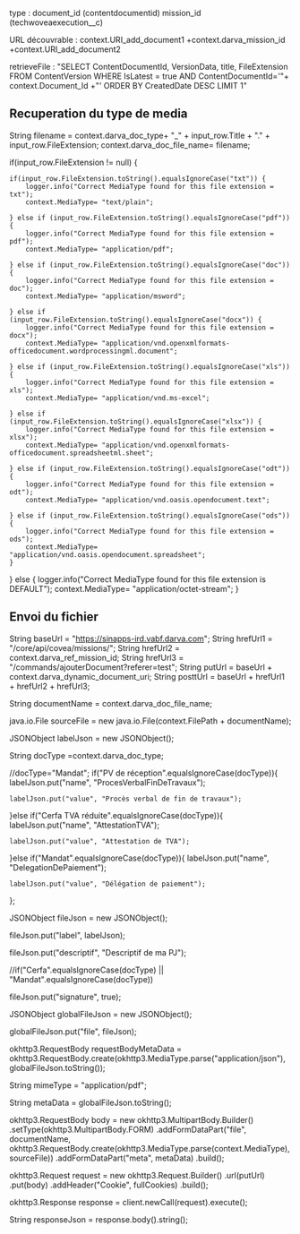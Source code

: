 type :
document_id (contentdocumentid)
mission_id (techwoveaexecution__c)

URL découvrable : context.URI_add_document1 +context.darva_mission_id +context.URI_add_document2


retrieveFile : "SELECT ContentDocumentId, VersionData, title, FileExtension FROM ContentVersion WHERE IsLatest = true AND ContentDocumentId='"+ context.Document_Id +"' ORDER BY CreatedDate DESC LIMIT 1"

Recuperation du type de media
----------------------------

String filename = context.darva_doc_type+ "_" + input_row.Title + "." + input_row.FileExtension;
context.darva_doc_file_name= filename;

if(input_row.FileExtension != null) {

	if(input_row.FileExtension.toString().equalsIgnoreCase("txt")) {
		logger.info("Correct MediaType found for this file extension = txt");
		context.MediaType= "text/plain";
	
	} else if (input_row.FileExtension.toString().equalsIgnoreCase("pdf")) {
		logger.info("Correct MediaType found for this file extension = pdf");
		context.MediaType= "application/pdf";
	
	} else if (input_row.FileExtension.toString().equalsIgnoreCase("doc")) {
		logger.info("Correct MediaType found for this file extension = doc");
		context.MediaType= "application/msword";
		
	} else if (input_row.FileExtension.toString().equalsIgnoreCase("docx")) {
		logger.info("Correct MediaType found for this file extension = docx");
		context.MediaType= "application/vnd.openxmlformats-officedocument.wordprocessingml.document";
	  
	} else if (input_row.FileExtension.toString().equalsIgnoreCase("xls")) {
		logger.info("Correct MediaType found for this file extension = xls");
		context.MediaType= "application/vnd.ms-excel";
		
	} else if (input_row.FileExtension.toString().equalsIgnoreCase("xlsx")) {
		logger.info("Correct MediaType found for this file extension = xlsx");
		context.MediaType= "application/vnd.openxmlformats-officedocument.spreadsheetml.sheet";
		
	} else if (input_row.FileExtension.toString().equalsIgnoreCase("odt")) {
		logger.info("Correct MediaType found for this file extension = odt");
		context.MediaType= "application/vnd.oasis.opendocument.text";
	
	} else if (input_row.FileExtension.toString().equalsIgnoreCase("ods")) {
		logger.info("Correct MediaType found for this file extension = ods");
		context.MediaType= "application/vnd.oasis.opendocument.spreadsheet";
	}

} else {
	logger.info("Correct MediaType found for this file extension is DEFAULT");
	context.MediaType= "application/octet-stream";
}

Envoi du fichier
-------------------
String baseUrl = "https://sinapps-ird.vabf.darva.com";
String hrefUrl1 = "/core/api/covea/missions/";
String hrefUrl2 = context.darva_ref_mission_id;
String hrefUrl3 = "/commands/ajouterDocument?referer=test";
String putUrl = baseUrl + context.darva_dynamic_document_uri;
String posttUrl = baseUrl + hrefUrl1 + hrefUrl2 + hrefUrl3;

String documentName = context.darva_doc_file_name;

java.io.File sourceFile = new java.io.File(context.FilePath + documentName);

JSONObject labelJson = new JSONObject();

String docType =context.darva_doc_type;

//docType="Mandat";
if("PV de réception".equalsIgnoreCase(docType)){
	labelJson.put("name", "ProcesVerbalFinDeTravaux");

	labelJson.put("value", "Procès verbal de fin de travaux");

}else if("Cerfa TVA réduite".equalsIgnoreCase(docType)){
	labelJson.put("name", "AttestationTVA");

	labelJson.put("value", "Attestation de TVA");

}else if("Mandat".equalsIgnoreCase(docType)){
	labelJson.put("name", "DelegationDePaiement");

	labelJson.put("value", "Délégation de paiement");

};

JSONObject fileJson = new JSONObject();

fileJson.put("label", labelJson);

fileJson.put("descriptif", "Descriptif de ma PJ");

//if("Cerfa".equalsIgnoreCase(docType) || "Mandat".equalsIgnoreCase(docType))

fileJson.put("signature", true);

JSONObject globalFileJson = new JSONObject();

globalFileJson.put("file", fileJson);

okhttp3.RequestBody requestBodyMetaData = okhttp3.RequestBody.create(okhttp3.MediaType.parse("application/json"), globalFileJson.toString());

String mimeType = "application/pdf";

String metaData = globalFileJson.toString();

okhttp3.RequestBody body = new okhttp3.MultipartBody.Builder()
 .setType(okhttp3.MultipartBody.FORM)
 .addFormDataPart("file", documentName, okhttp3.RequestBody.create(okhttp3.MediaType.parse(context.MediaType), sourceFile))
 .addFormDataPart("meta", metaData)
 .build();

okhttp3.Request request = new okhttp3.Request.Builder()
 .url(putUrl)
 .put(body)
 .addHeader("Cookie", fullCookies)
 .build();

okhttp3.Response response = client.newCall(request).execute();

String responseJson = response.body().string();
